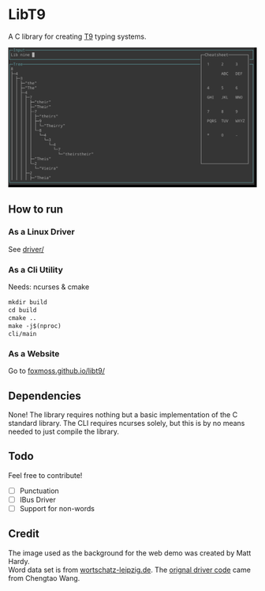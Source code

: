 # LibT9
A C library for creating [T9](https://en.wikipedia.org/wiki/T9_%28predictive_text%29) typing systems.

![libt9 cli demo](screenshot.png)

## How to run

### As a Linux Driver
See [driver/](https://github.com/FoxMoss/libt9/tree/main/driver)

### As a Cli Utility
Needs: ncurses & cmake
```
mkdir build
cd build
cmake ..
make -j$(nproc)
cli/main
```

### As a Website
Go to [foxmoss.github.io/libt9/](https://foxmoss.github.io/libt9/)

## Dependencies
None! The library requires nothing but a basic implementation of the C standard
library. The CLI requires ncurses solely, but this is by no means needed to
just compile the library.

## Todo
Feel free to contribute!

- [ ] Punctuation
- [ ] IBus Driver
- [ ] Support for non-words

## Credit
The image used as the background for the web demo was created by Matt Hardy.     
Word data set is from [wortschatz-leipzig.de](https://wortschatz-leipzig.de/en).
The [orignal driver code](https://github.com/chengtaow/Linux-Keyboard-Driver) came from Chengtao Wang.
